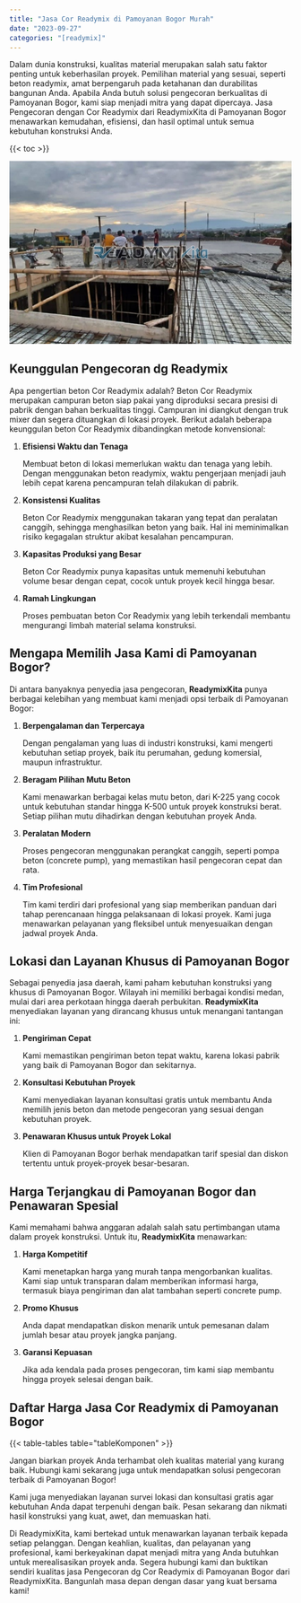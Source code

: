 ```yaml
---
title: "Jasa Cor Readymix di Pamoyanan Bogor Murah"
date: "2023-09-27"
categories: "[readymix]"
---
```


Dalam dunia konstruksi, kualitas material merupakan salah satu faktor penting untuk keberhasilan proyek. Pemilihan material yang sesuai, seperti beton readymix, amat berpengaruh pada ketahanan dan durabilitas bangunan Anda. Apabila Anda butuh solusi pengecoran berkualitas di Pamoyanan Bogor, kami siap menjadi mitra yang dapat dipercaya. Jasa Pengecoran dengan Cor Readymix dari ReadymixKita di Pamoyanan Bogor menawarkan kemudahan, efisiensi, dan hasil optimal untuk semua kebutuhan konstruksi Anda.

{{< toc >}}

![Jasa Cor Readymix di Pamoyanan Bogor Murah](/images/readymix/cor-readymix-12.jpg)

## Keunggulan Pengecoran dg Readymix

Apa pengertian beton Cor Readymix adalah? Beton Cor Readymix merupakan campuran beton siap pakai yang diproduksi secara presisi di pabrik dengan bahan berkualitas tinggi. Campuran ini diangkut dengan truk mixer dan segera dituangkan di lokasi proyek. Berikut adalah beberapa keunggulan beton Cor Readymix dibandingkan metode konvensional:

1. **Efisiensi Waktu dan Tenaga**

   Membuat beton di lokasi memerlukan waktu dan tenaga yang lebih. Dengan menggunakan beton readymix, waktu pengerjaan menjadi jauh lebih cepat karena pencampuran telah dilakukan di pabrik.

2. **Konsistensi Kualitas**

   Beton Cor Readymix menggunakan takaran yang tepat dan peralatan canggih, sehingga menghasilkan beton yang baik. Hal ini meminimalkan risiko kegagalan struktur akibat kesalahan pencampuran.

3. **Kapasitas Produksi yang Besar**

   Beton Cor Readymix punya kapasitas untuk memenuhi kebutuhan volume besar dengan cepat, cocok untuk proyek kecil hingga besar.

4. **Ramah Lingkungan**

   Proses pembuatan beton Cor Readymix yang lebih terkendali membantu mengurangi limbah material selama konstruksi.

## Mengapa Memilih Jasa Kami di Pamoyanan Bogor?

Di antara banyaknya penyedia jasa pengecoran, **ReadymixKita** punya berbagai kelebihan yang membuat kami menjadi opsi terbaik di Pamoyanan Bogor:

1. **Berpengalaman dan Terpercaya**

   Dengan pengalaman yang luas di industri konstruksi, kami mengerti kebutuhan setiap proyek, baik itu perumahan, gedung komersial, maupun infrastruktur.

2. **Beragam Pilihan Mutu Beton**

   Kami menawarkan berbagai kelas mutu beton, dari K-225 yang cocok untuk kebutuhan standar hingga K-500 untuk proyek konstruksi berat. Setiap pilihan mutu dihadirkan dengan kebutuhan proyek Anda.

3. **Peralatan Modern**

   Proses pengecoran menggunakan perangkat canggih, seperti pompa beton (concrete pump), yang memastikan hasil pengecoran cepat dan rata.

4. **Tim Profesional**

   Tim kami terdiri dari profesional yang siap memberikan panduan dari tahap perencanaan hingga pelaksanaan di lokasi proyek. Kami juga menawarkan pelayanan yang fleksibel untuk menyesuaikan dengan jadwal proyek Anda.

## Lokasi dan Layanan Khusus di Pamoyanan Bogor

Sebagai penyedia jasa daerah, kami paham kebutuhan konstruksi yang khusus di Pamoyanan Bogor. Wilayah ini memiliki berbagai kondisi medan, mulai dari area perkotaan hingga daerah perbukitan. **ReadymixKita** menyediakan layanan yang dirancang khusus untuk menangani tantangan ini:

1. **Pengiriman Cepat**

   Kami memastikan pengiriman beton tepat waktu, karena lokasi pabrik yang baik di Pamoyanan Bogor dan sekitarnya.

2. **Konsultasi Kebutuhan Proyek**

   Kami menyediakan layanan konsultasi gratis untuk membantu Anda memilih jenis beton dan metode pengecoran yang sesuai dengan kebutuhan proyek.

3. **Penawaran Khusus untuk Proyek Lokal**

   Klien di Pamoyanan Bogor berhak mendapatkan tarif spesial dan diskon tertentu untuk proyek-proyek besar-besaran.

## Harga Terjangkau di Pamoyanan Bogor dan Penawaran Spesial

Kami memahami bahwa anggaran adalah salah satu pertimbangan utama dalam proyek konstruksi. Untuk itu, **ReadymixKita** menawarkan:

1. **Harga Kompetitif**

   Kami menetapkan harga yang murah tanpa mengorbankan kualitas. Kami siap untuk transparan dalam memberikan informasi harga, termasuk biaya pengiriman dan alat tambahan seperti concrete pump.

2. **Promo Khusus**

   Anda dapat mendapatkan diskon menarik untuk pemesanan dalam jumlah besar atau proyek jangka panjang.

3. **Garansi Kepuasan**

   Jika ada kendala pada proses pengecoran, tim kami siap membantu hingga proyek selesai dengan baik.

## Daftar Harga Jasa Cor Readymix di Pamoyanan Bogor

{{< table-tables table="tableKomponen" >}}

Jangan biarkan proyek Anda terhambat oleh kualitas material yang kurang baik. Hubungi kami sekarang juga untuk mendapatkan solusi pengecoran terbaik di Pamoyanan Bogor!

Kami juga menyediakan layanan survei lokasi dan konsultasi gratis agar kebutuhan Anda dapat terpenuhi dengan baik. Pesan sekarang dan nikmati hasil konstruksi yang kuat, awet, dan memuaskan hati.

Di ReadymixKita, kami bertekad untuk menawarkan layanan terbaik kepada setiap pelanggan. Dengan keahlian, kualitas, dan pelayanan yang profesional, kami berkeyakinan dapat menjadi mitra yang Anda butuhkan untuk merealisasikan proyek anda. Segera hubungi kami dan buktikan sendiri kualitas jasa Pengecoran dg Cor Readymix di Pamoyanan Bogor dari ReadymixKita. Bangunlah masa depan dengan dasar yang kuat bersama kami!
